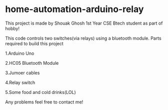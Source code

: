 ﻿# home-automation-arduino-relay
This project is made by Shouak Ghosh 1st Year CSE Btech student as part of hobby!

This code controls two switches(via relays) using a bluetooth module.
Parts required to build this project

1.Arduino Uno

2.HC05 Bluetooth Module

3.Jumoer cables

4.Relay switch

5.Some food and cold drinks(LOL)


Any problems feel free to contact me!
